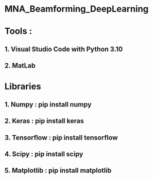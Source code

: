 # MNA_Beamforming_DeepLearning

# Tools : 
## 1. Visual Studio Code with Python 3.10 
## 2. MatLab

# Libraries
## 1. Numpy : pip install numpy
## 2. Keras : pip install keras
## 3. Tensorflow : pip install tensorflow
## 4. Scipy : pip install scipy
## 5. Matplotlib : pip install matplotlib
